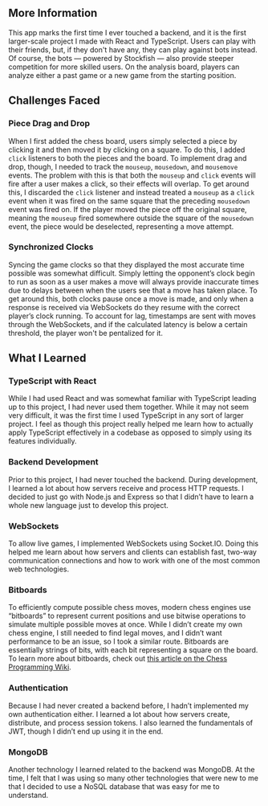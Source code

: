## More Information

This app marks the first time I ever touched a backend, and it is the first larger-scale project I made with React and TypeScript. Users can play with their friends, but, if they don't have any, they can play against bots instead. Of course, the bots — powered by Stockfish — also provide steeper competition for more skilled users. On the analysis board, players can analyze either a past game or a new game from the starting position.

## Challenges Faced

### Piece Drag and Drop

When I first added the chess board, users simply selected a piece by clicking it and then moved it by clicking on a square. To do this, I added `click` listeners to both the pieces and the board. To implement drag and drop, though, I needed to track the `mouseup`, `mousedown`, and `mousemove` events. The problem with this is that both the `mouseup` and `click` events will fire after a user makes a click, so their effects will overlap. To get around this, I discarded the `click` listener and instead treated a `mouseup` as a `click` event when it was fired on the same square that the preceding `mousedown` event was fired on. If the player moved the piece off the original square, meaning the `mouseup` fired somewhere outside the square of the `mousedown` event, the piece would be deselected, representing a move attempt.

### Synchronized Clocks

Syncing the game clocks so that they displayed the most accurate time possible was somewhat difficult. Simply letting the opponent’s clock begin to run as soon as a user makes a move will always provide inaccurate times due to delays between when the users see that a move has taken place. To get around this, both clocks pause once a move is made, and only when a response is received via WebSockets do they resume with the correct player’s clock running. To account for lag, timestamps are sent with moves through the WebSockets, and if the calculated latency is below a certain threshold, the player won't be pentalized for it.

## What I Learned

### TypeScript with React

While I had used React and was somewhat familiar with TypeScript leading up to this project, I had never used them together. While it may not seem very difficult, it was the first time I used TypeScript in any sort of larger project. I feel as though this project really helped me learn how to actually apply TypeScript effectively in a codebase as opposed to simply using its features individually.

### Backend Development

Prior to this project, I had never touched the backend. During development, I learned a lot about how servers receive and process HTTP requests. I decided to just go with Node.js and Express so that I didn’t have to learn a whole new language just to develop this project.

### WebSockets

To allow live games, I implemented WebSockets using Socket.IO. Doing this helped me learn about how servers and clients can establish fast, two-way communication connections and how to work with one of the most common web technologies.

### Bitboards

To efficiently compute possible chess moves, modern chess engines use “bitboards” to represent current positions and use bitwise operations to simulate multiple possible moves at once. While I didn’t create my own chess engine, I still needed to find legal moves, and I didn’t want performance to be an issue, so I took a similar route. Bitboards are essentially strings of bits, with each bit representing a square on the board. To learn more about bitboards, check out [this article on the Chess Programming Wiki](https://www.chessprogramming.org/Bitboards).

### Authentication

Because I had never created a backend before, I hadn’t implemented my own authentication either. I learned a lot about how servers create, distribute, and process session tokens. I also learned the fundamentals of JWT, though I didn’t end up using it in the end.

### MongoDB

Another technology I learned related to the backend was MongoDB. At the time, I felt that I was using so many other technologies that were new to me that I decided to use a NoSQL database that was easy for me to understand.
